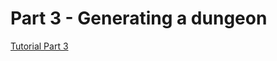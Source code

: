 # Part 3 - Generating a dungeon

[Tutorial Part 3](http://rogueliketutorials.com/tutorials/tcod/v2/part-3/)
